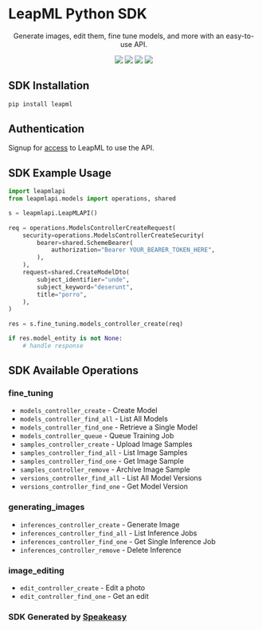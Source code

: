# LeapML Python SDK

<div align="center">
   <p>Generate images, edit them, fine tune models, and more with an easy-to-use API.</p>
   <img src="https://img.shields.io/github/actions/workflow/status/speakeasy-sdks/leapml-python-sdk/speakeasy_sdk_generation.yml?style=for-the-badge" />
   <img src="https://img.shields.io/badge/pypi-1.0.0-blue?style=for-the-badge" />
   <img src="https://img.shields.io/badge/python-3.5 | 3.6 | 3.7 | 3.8-blue?style=for-the-badge" />
   <a href="https://discord.com/channels/1065392526745403502/1065392527198404670"><img src="https://img.shields.io/static/v1?label=Discord&message=65 online&color=7289da&style=for-the-badge" /></a>
</div>

<!-- Start SDK Installation -->
## SDK Installation

```bash
pip install leapml
```
<!-- End SDK Installation -->

## Authentication

Signup for [access](https://www.leapml.dev/signup) to LeapML to use the API. 

## SDK Example Usage
<!-- Start SDK Example Usage -->
```python
import leapmlapi
from leapmlapi.models import operations, shared

s = leapmlapi.LeapMLAPI()
   
req = operations.ModelsControllerCreateRequest(
    security=operations.ModelsControllerCreateSecurity(
        bearer=shared.SchemeBearer(
            authorization="Bearer YOUR_BEARER_TOKEN_HERE",
        ),
    ),
    request=shared.CreateModelDto(
        subject_identifier="unde",
        subject_keyword="deserunt",
        title="porro",
    ),
)
    
res = s.fine_tuning.models_controller_create(req)

if res.model_entity is not None:
    # handle response
```
<!-- End SDK Example Usage -->

<!-- Start SDK Available Operations -->
## SDK Available Operations


### fine_tuning

* `models_controller_create` - Create Model
* `models_controller_find_all` - List All Models
* `models_controller_find_one` - Retrieve a Single Model
* `models_controller_queue` - Queue Training Job
* `samples_controller_create` - Upload Image Samples
* `samples_controller_find_all` - List Image Samples
* `samples_controller_find_one` - Get Image Sample
* `samples_controller_remove` - Archive Image Sample
* `versions_controller_find_all` - List All Model Versions
* `versions_controller_find_one` - Get Model Version

### generating_images

* `inferences_controller_create` - Generate Image
* `inferences_controller_find_all` - List Inference Jobs
* `inferences_controller_find_one` - Get Single Inference Job
* `inferences_controller_remove` - Delete Inference

### image_editing

* `edit_controller_create` - Edit a photo
* `edit_controller_find_one` - Get an edit
<!-- End SDK Available Operations -->

### SDK Generated by [Speakeasy](https://docs.speakeasyapi.dev/docs/using-speakeasy/client-sdks)
